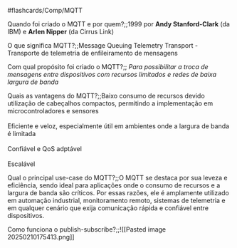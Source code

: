 #flashcards/Comp/MQTT

Quando foi criado o MQTT e por quem?;;1999 por **Andy Stanford-Clark** (da IBM) e **Arlen Nipper** (da Cirrus Link)
<!--SR:!2025-02-14,1,230-->

O que significa MQTT?;;Message Queuing Telemetry Transport - Transporte de telemetria de enfileiramento de mensagens
<!--SR:!2025-02-14,1,230-->

Com qual propósito foi criado o MQTT?;; *Para possibilitar a troca de mensagens entre dispositivos com recursos limitados e redes de baixa largura de banda*
<!--SR:!2025-02-14,1,230-->

Quais as vantagens do MQTT?;;Baixo consumo de recursos devido utilização de cabeçalhos compactos, permitindo a implementação em microcontroladores e sensores<br><br>Eficiente e veloz, especialmente útil em ambientes onde a largura de banda é limitada<br><br>Confiável e QoS adptável<br><br>Escalável
<!--SR:!2025-02-14,1,230-->

Qual o principal use-case do MQTT?;;O MQTT se destaca por sua leveza e eficiência, sendo ideal para aplicações onde o consumo de recursos e a largura de banda são críticos. Por essas razões, ele é amplamente utilizado em automação industrial, monitoramento remoto, sistemas de telemetria e em qualquer cenário que exija comunicação rápida e confiável entre dispositivos.
<!--SR:!2025-02-14,1,230-->

Como funciona o publish-subscribe?;;![[Pasted image 20250210175413.png]]
<!--SR:!2025-02-14,1,230-->
